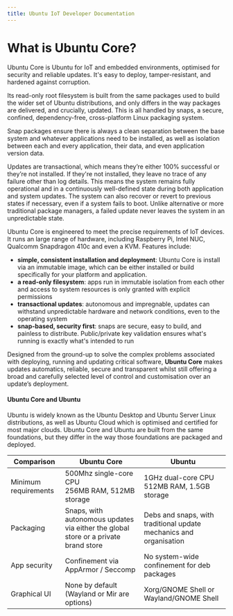 ```yaml
---
title: Ubuntu IoT Developer Documentation
---
```


# What is Ubuntu Core?


<!-- 
Version: 2.0
-->

Ubuntu Core is Ubuntu for IoT and embedded environments, optimised for security and
reliable updates. It's easy to deploy, tamper-resistant, and hardened against
corruption.

Its read-only root filesystem is built from the same packages used to build the
wider set of Ubuntu distributions, and only differs in the way packages are
delivered, and crucially, updated. This is all handled by snaps, a secure,
confined, dependency-free, cross-platform Linux packaging system.

Snap packages ensure there is always a clean separation between the base system
and whatever applications need to be installed, as well as isolation between
each and every application, their data, and even application version data.

Updates are transactional, which means they’re either 100% successful or
they’re not installed. If they're not installed, they leave no trace of any
failure other than log details. This means the system remains fully operational
and in a continuously well-defined state during both application and system
updates. The system can also recover or revert to previous states if necessary, 
even if a system fails to boot. Unlike alternative or more traditional
package managers, a failed update never leaves the system in an unpredictable
state.

Ubuntu Core is engineered to meet the precise requirements of IoT devices. It
runs an large range of hardware, including Raspberry Pi, Intel NUC, Qualcomm
Snapdragon 410c and even a KVM. Features include:

- **simple, consistent installation and deployment**: Ubuntu Core is install
  via an immutable image, which can be either installed or build specifically
  for your platform and application.
- **a read-only filesystem**: apps run in immutable isolation from each other
  and access to system resources is only granted with explicit permissions
- **transactional updates**: autonomous and impregnable, updates can withstand
  unpredictable hardware and network conditions, even to the operating system
- **snap-based, security first**: snaps are secure, easy to build, and painless
  to distribute. Public/private key validation ensures what's running is
exactly what's intended to run

Designed from the ground-up to solve the complex problems associated with
deploying, running and updating critical software, **Ubuntu Core** makes updates
automatics, reliable, secure and transparent whilst still offering a broad and
carefully selected level of control and customisation over an update’s
deployment.

#### Ubuntu Core and Ubuntu

Ubuntu is widely known as the Ubuntu Desktop and Ubuntu Server Linux
distributions, as well as Ubuntu Cloud which is optimised and certified for
most major clouds. Ubuntu Core and Ubuntu are built from the same foundations,
but they differ in the way those foundations are packaged and deployed.

| **Comparison** | Ubuntu Core | Ubuntu |
|--|--|--|
| Minimum requirements | 500Mhz single-core CPU <br /> 256MB RAM, 512MB storage | 1GHz dual-core CPU <br /> 512MB RAM, 1.5GB storage | 
| Packaging       | Snaps, with autonomous updates via either the global store or a private brand store | Debs and snaps, with traditional update mechanics and organisation |
| App security         | Confinement via AppArmor / Seccomp | No system-wide confinement for deb packages |
| Graphical UI         | None by default (Wayland or Mir are options)	| Xorg/GNOME Shell or Wayland/GNOME Shell |

